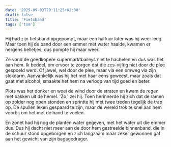 ```yaml
---
date: '2025-09-03T20:11:25+02:00'
draft: false
title: 'Fietsband'
tags: ['tom']
---
```


Hij had zijn fietsband opgepompt, maar een halfuur later was hij weer leeg. Maar toen hij de band door een emmer met water haalde, kwamen er nergens belletjes, dus pompte hij maar weer.

Ze vond de goedkopere supermarktbaileys niet te hachelen en dus was het aan hem. Ik bedoel, om ervoor te zorgen dat die zes-vijftig niet door de plee gespoeld werd. Of jawel, wel door de plee, maar via een omweg via zijn slokdarm. Aanvankelijk was hij het met haar eens geweest, maar zoals dat gaat met alcohol, smaakte het hem na verloop van tijd goed en beter.

Plots was het donker en woei de wind door de straten en kwam de regen met bakken uit de hemel. 'Zo,' zei hij. Toen herinnerde hij zich dat de ramen op zolder nog open stonden en sprintte hij met twee treden tegelijk de trap op. De spullen leken gespaard te zijn, maar de wereld trok te snel aan hem voorbij om het met de hand te voelen.

En zonet had hij nog de planten water gegeven, met het water uit die emmer dus. Dus hij dacht niet meer aan de door hem gestreelde binnenband, die in de schuur stond opgeborgen en zich langzaam maar zeker gewonnen gaf aan het gewicht van zijn bagagedrager.
